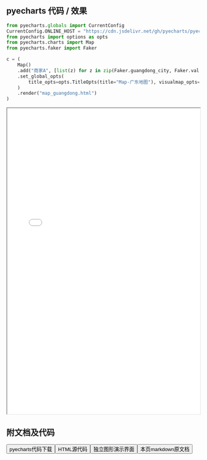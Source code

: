 
## pyecharts 代码 / 效果

```python
from pyecharts.globals import CurrentConfig
CurrentConfig.ONLINE_HOST = "https://cdn.jsdelivr.net/gh/pyecharts/pyecharts-assets@latest/assets/"
from pyecharts import options as opts
from pyecharts.charts import Map
from pyecharts.faker import Faker

c = (
    Map()
    .add("商家A", [list(z) for z in zip(Faker.guangdong_city, Faker.values())], "广东")
    .set_global_opts(
        title_opts=opts.TitleOpts(title="Map-广东地图"), visualmap_opts=opts.VisualMapOpts()
    )
    .render("map_guangdong.html")
)
```

<iframe width="100%" height="800px" src="/pyecharts/Map/map_guangdong.html"></iframe>

## 附文档及代码

<a href="https://cdn.jsdelivr.net/gh/wfy-belief/python/docs/pyecharts/Map/map_guangdong.py"><button class="mybutton">pyecharts代码下载</button></a><a href="https://cdn.jsdelivr.net/gh/wfy-belief/python/docs/pyecharts/Map/map_guangdong.html"><button class="mybutton">HTML源代码</button></a><a href="https://python.wfyblog.cn/pyecharts/Map/map_guangdong.html"><button class="mybutton">独立图形演示界面</button></a><a href="https://cdn.jsdelivr.net/gh/wfy-belief/python/docs/pyecharts/Map/map_guangdong.md"><button class="mybutton">本页markdown原文档</button></a>